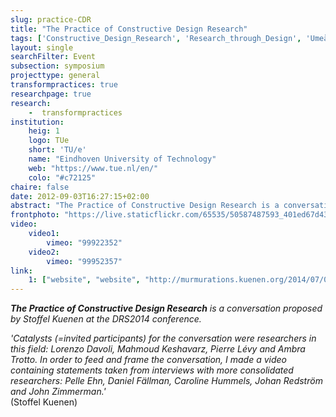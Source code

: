 ```yaml
---
slug: practice-CDR
title: "The Practice of Constructive Design Research"
tags: ['Constructive_Design_Research', 'Research_through_Design', 'Umeå']
layout: single
searchFilter: Event
subsection: symposium
projecttype: general
transformpractices: true
researchpage: true
research: 
    -  transformpractices
institution:
    heig: 1
    logo: TUe
    short: 'TU/e'
    name: "Eindhoven University of Technology"
    web: "https://www.tue.nl/en/"
    colo: "#c72125"
chaire: false
date: 2012-09-03T16:27:15+02:00
abstract: "The Practice of Constructive Design Research is a conversation proposed by Stoffel Kuenen at the DRS2014 conference.</i>"
frontphoto: "https://live.staticflickr.com/65535/50587487593_401ed67d43.jpg"
video:
    video1:
        vimeo: "99922352"
    video2:
        vimeo: "99952357"
link:
    1: ["website", "website", "http://murmurations.kuenen.org/2014/07/07/the-practice-of-constructive-design-research"]
---
```


***The Practice of Constructive Design Research*** *is a conversation proposed by Stoffel Kuenen at the DRS2014 conference.*

*'Catalysts (=invited participants) for the conversation were researchers in this field: Lorenzo Davoli, Mahmoud Keshavarz, Pierre Lévy and Ambra Trotto. In order to feed and frame the conversation, I made a video containing statements taken from interviews with more consolidated researchers: Pelle Ehn, Daniel Fällman, Caroline Hummels, Johan Redström and John Zimmerman.'*  
(Stoffel Kuenen)
